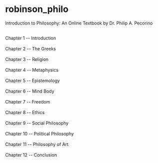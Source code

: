 # robinson_philo
<p>Introduction to Philosophy: An Online Textbook by Dr. Philip A. Pecorino</p>
<br>Chapter 1 -- Introduction</br>
<br>Chapter 2 -- The Greeks</br>
<br>Chapter 3 -- Religion </br>
<br>Chapter 4 -- Metaphysics </br>
<br>Chapter 5 -- Epistemology</br>
<br>Chapter 6 -- Mind Body </br>
<br>Chapter 7 -- Freedom </br>
<br>Chapter 8 -- Ethics </br>
<br>Chapter 9 -- Social Philosophy</br>
<br>Chapter 10 -- Political Philosophy</br>
<br>Chapter 11 -- Philosophy of Art</br>
<br>Chapter 12 -- Conclusion</br>
